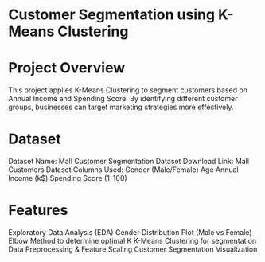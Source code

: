# Customer Segmentation using K-Means Clustering
# Project Overview
This project applies K-Means Clustering to segment customers based on Annual Income and Spending Score. By identifying different customer groups, businesses can target marketing strategies more effectively.

# Dataset
Dataset Name: Mall Customer Segmentation Dataset
Download Link: Mall Customers Dataset
Columns Used:
Gender (Male/Female)
Age
Annual Income (k$)
Spending Score (1-100)

# Features
Exploratory Data Analysis (EDA)
Gender Distribution Plot (Male vs Female)
Elbow Method to determine optimal K
K-Means Clustering for segmentation
Data Preprocessing & Feature Scaling
Customer Segmentation Visualization
